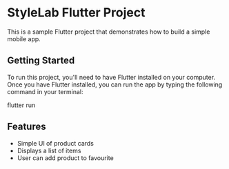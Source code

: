 # StyleLab Flutter Project

This is a sample Flutter project that demonstrates how to build a simple mobile app.

## Getting Started

To run this project, you'll need to have Flutter installed on your computer. Once you have Flutter installed, you can run the app by typing the following command in your terminal:

flutter run

## Features

- Simple UI of product cards
- Displays a list of items 
- User can add product to favourite